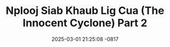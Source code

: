 ---
layout: movie-video-data
date: 2025-03-01 21:25:08 -0817
categories: movie

# Site Attributes
title: "Nplooj Siab Khaub Lig Cua (The Innocent Cyclone) Part 2"
permalink: "/movie/Nplooj_Siab_Khaub_Lig_Cua_(The_Innocent_Cyclone)_Part_2"

# Movie Attributes
synopsis: ""
producer: "Pao Hue Vang"
director: "Pao Hue Vang"
writer: "Pao Hue Vang"
video_link: ""
genre: "Drama Romance"
year: ""
release_type: "DVD"
storage: "Center for Hmong Studies"
thumbnail: "/assets/images/movie_thumbnails/Nplooj Siab Khaub Lig Cua (The Innocent Cyclone) Part 2.jpeg"
publishing_company: "Modern Jungle Art Studio"

# Sequels + Parts
base_movie: "Nplooj Siab Khaub Lig Cua (The Innocent Cyclone) Part 1"
total_parts: 6
sequel: "Nplooj Siab Khaub Lig Cua (The Innocent Cyclone) Part 3"

# Movie Cast
cast:
- name: "Leng Vang"
- name: "Tub Yaj"
- name: "Bra Moua"
- name: "Kao Nai Xiong"
- name: "Kong Her"
- name: "Ntxhai Tsab"
- name: "Phim Maiv"
- name: "Txais Hawj"
- name: "Leng Xiong"
- name: "Dao Yant"
- name: "Cua Yang"
- name: "Paj Thao"
- name: "Mai Chia Yang"
- name: "Ka Yeng Vang"
---